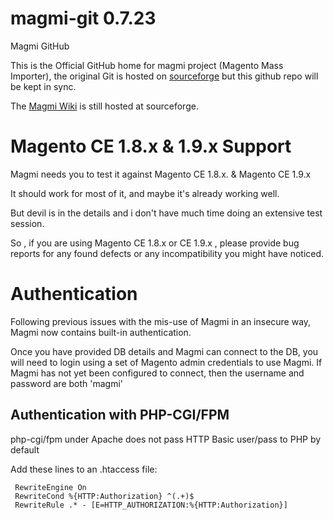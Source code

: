magmi-git 0.7.23
=========

Magmi GitHub

This is the Official GitHub home for magmi  project (Magento Mass Importer), the original Git is hosted on [sourceforge](https://sourceforge.net/projects/magmi/) but this github repo will be kept in sync.


The [Magmi Wiki](http://wiki.magmi.org/index.php?title=Main_Page) is still hosted at sourceforge.

Magento CE 1.8.x  & 1.9.x Support
===================================

Magmi needs you to test it against Magento CE 1.8.x. & Magento CE 1.9.x

It should work for most of it, and maybe it's already working well.

But devil is in the details and i don't have much time doing an extensive test session.

So , if you are using Magento CE 1.8.x or CE 1.9.x , please provide bug reports for any found defects or any incompatibility you might have noticed.

Authentication
==================

Following previous issues with the mis-use of Magmi in an insecure way, Magmi now contains built-in authentication.

Once you have provided DB details and Magmi can connect to the DB, you will need to login using a set of Magento admin credentials to use Magmi. If Magmi has not yet been configured to connect, then the username and password are both 'magmi'

Authentication with PHP-CGI/FPM
-------------------------------

php-cgi/fpm under Apache does not pass HTTP Basic user/pass to PHP by default
     
Add these lines to an .htaccess file:

     RewriteEngine On
     RewriteCond %{HTTP:Authorization} ^(.+)$
     RewriteRule .* - [E=HTTP_AUTHORIZATION:%{HTTP:Authorization}]
